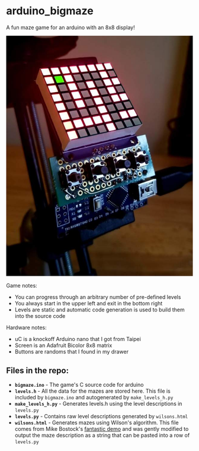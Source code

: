 # arduino_bigmaze
A fun maze game for an arduino with an 8x8 display!

![hardware](hardware.jpg)

Game notes:
 - You can progress through an arbitrary number of pre-defined levels
 - You always start in the upper left and exit in the bottom right
 - Levels are static and automatic code generation is used to build them into the source code

Hardware notes:
 - uC is a knockoff Arduino nano that I got from Taipei
 - Screen is an Adafruit Bicolor 8x8 matrix
 - Buttons are randoms that I found in my drawer

## Files in the repo:
 - **`bigmaze.ino`** - The game's C source code for arduino
 - **`levels.h`** - All the data for the mazes are stored here. This file is included by `bigmaze.ino` and autogenerated by `make_levels_h.py`
 - **`make_levels_h.py`** - Generates levels.h using the level descriptions in `levels.py`
 - **`levels.py`** - Contains raw level descriptions generated by `wilsons.html`
 - **`wilsons.html`** - Generates mazes using Wilson's algorithm. This file comes from Mike Bostock's [fantastic demo](https://bl.ocks.org/mbostock/11357811) and was gently modified to output the maze description as a string that can be pasted into a row of `levels.py`
